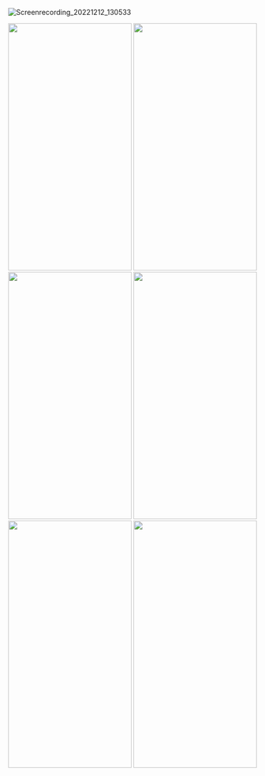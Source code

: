 ![Screenrecording_20221212_130533](https://user-images.githubusercontent.com/113818392/206992048-39c9f8e7-a24d-4bdb-bd95-d1dbb9dda3b1.gif)




<img src="https://user-images.githubusercontent.com/113818392/206988576-ad2b9c8e-2127-467b-86f3-1b00e60d09dd.jpg" height = "500" width="250">
<img src="https://user-images.githubusercontent.com/113818392/206988584-23099855-fdcb-432d-9953-5fd2ab0a8a28.jpg" height="500" width="250">
<img src="https://user-images.githubusercontent.com/113818392/206988590-13722956-60c9-4a74-aeeb-072bb0b7697f.jpg" height="500" width="250">
<img src="https://user-images.githubusercontent.com/113818392/206988595-ee46b2b6-9446-4c27-991c-a579925ed6f7.jpg" height="500" width="250">
<img src="https://user-images.githubusercontent.com/113818392/206988597-60d4aa93-7124-42c2-a7a5-8c4d6eac3acb.jpg" height="500" width="250">
<img src="https://user-images.githubusercontent.com/113818392/206988598-5b140147-4bbf-4aeb-a775-23d020e844af.jpg" height="500" width="250">



